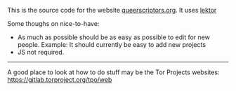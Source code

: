 This is the source code for the website [queerscriptors.org](https://queerscriptors.org). It uses [lektor](https://getlektor.com)

Some thoughs on nice-to-have:

- As much as possible should be as easy as possible to edit for new people. Example: It should currently be easy to add new projects
- JS not required.

---

A good place to look at how to do stuff may be the Tor Projects websites: https://gitlab.torproject.org/tpo/web
